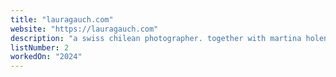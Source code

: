 ```yaml
---
title: "lauragauch.com"
website: "https://lauragauch.com"
description: "a swiss chilean photographer. together with martina holenstein"
listNumber: 2
workedOn: "2024"
---
```

